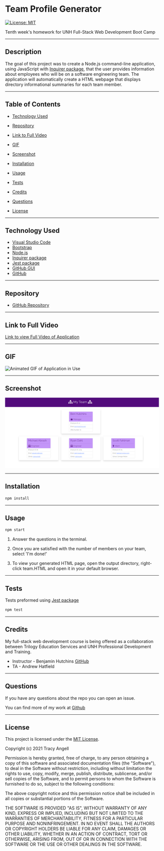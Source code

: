 # Team Profile Generator

[![License: MIT](https://img.shields.io/badge/License-MIT-yellow.svg)](https://opensource.org/licenses/MIT)

Tenth week's homework for UNH Full-Stack Web Development Boot Camp

***

## Description

The goal of this project was to create a Node.js command-line application, using JavaScript with [Inquirer package](https://www.npmjs.com/package/inquirer), that the user provides information about employees who will be on a software engineering team. The application will automatically create a HTML webpage that displays directory informational summaries for each team member.

***

## Table of Contents

- [Technology Used](#technology-used)

- [Repository](#repository)

- [Link to Full Video](#link-to-full-video)

- [GIF](#gif)

- [Screenshot](#screenshot)

- [Installation](#installation)

- [Usage](#usage)

- [Tests](#tests)

- [Credits](#credits)

- [Questions](#questions)

- [License](#license)

***

## Technology Used

- [Visual Studio Code](https://code.visualstudio.com/)
- [Bootstrap](https://getbootstrap.com/)
- [Node.js](https://nodejs.org/en/)
- [Inquirer package](https://www.npmjs.com/package/inquirer)
- [Jest package](https://www.npmjs.com/package/jest)
- [GitHub GUI](https://desktop.github.com/)
- [GitHub](https://www.github.com)

***

## Repository

- [GitHub Repository](https://github.com/tracye1083/Team-Profile-Generator)

***

## Link to Full Video

[Link to view Full Video of Application](https://drive.google.com/file/d/12EayNTRcEaAzzwg1G8ecxocXsn2mLM3V/view)

***

## GIF

![Animated GIF of Application in Use](Team-Profile-Generator.gif)

***

## Screenshot

![Screenshot of HTML Webpage](Screenshot.png)

***

## Installation

~~~javascript
npm install
~~~

***

## Usage

~~~javascript
npm start
~~~

1. Answer the questions in the terminal.

2. Once you are satisfied with the number of members on your team, select 'I'm done!'

3. To view your generated HTML page, open the output directory, right-click team.HTML and open it in your default browser.

***

## Tests

Tests preformed using [Jest package](https://www.npmjs.com/package/jest)

~~~javascript
npm test
~~~

***

## Credits

My full-stack web development course is being offered as a collaboration between Trilogy Education Services and UNH Professional Development and Training.

- Instructor - Benjamin Hutchins [GitHub](https://github.com/benhutchins)
- TA - Andrew Hatfield

***

## Questions

If you have any questions about the repo you can open an issue.

You can find more of my work at [Github](https://www.github.com/tracye1083)

***

## License

This project is licensed under the [MIT License](https://choosealicense.com/licenses/mit).

Copyright (c) 2021 Tracy Angell

Permission is hereby granted, free of charge, to any person obtaining a copy of this software and associated documentation files (the "Software"), to deal in the Software without restriction, including without limitation the rights to use, copy, modify, merge, publish, distribute, sublicense, and/or sell copies of the Software, and to permit persons to whom the Software is furnished to do so, subject to the following conditions:

The above copyright notice and this permission notice shall be included in all copies or substantial portions of the Software.

THE SOFTWARE IS PROVIDED "AS IS", WITHOUT WARRANTY OF ANY KIND, EXPRESS OR IMPLIED, INCLUDING BUT NOT LIMITED TO THE WARRANTIES OF MERCHANTABILITY, FITNESS FOR A PARTICULAR PURPOSE AND NONINFRINGEMENT. IN NO EVENT SHALL THE AUTHORS OR COPYRIGHT HOLDERS BE LIABLE FOR ANY CLAIM, DAMAGES OR OTHER LIABILITY, WHETHER IN AN ACTION OF CONTRACT, TORT OR OTHERWISE, ARISING FROM, OUT OF OR IN CONNECTION WITH THE SOFTWARE OR THE USE OR OTHER DEALINGS IN THE
SOFTWARE.

